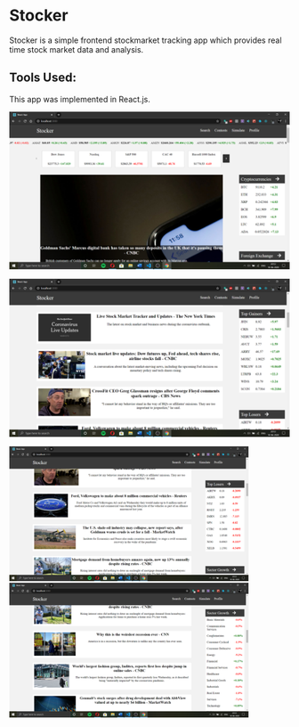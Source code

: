 # Stocker

Stocker is a simple frontend stockmarket tracking app which provides real time stock market data and analysis. 



Tools Used:
-----------
  This app was implemented in React.js.

<p><img src="screenshots/ss1.png" width="900"></p>
<p><img src="screenshots/ss2.png" width="900"></p>
<p><img src="screenshots/ss3.png" width="430">&ensp;&ensp;<img src="screenshots/ss4.png" width="430"></p>
